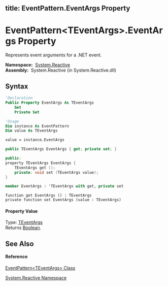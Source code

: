 title: EventPattern<TEventArgs>.EventArgs Property
---
# EventPattern\<TEventArgs\>.EventArgs Property

Represents event arguments for a .NET event.

**Namespace:**  [System.Reactive](System.Reactive\System.Reactive.md)  
**Assembly:**  System.Reactive (in System.Reactive.dll)

## Syntax

```vb
'Declaration
Public Property EventArgs As TEventArgs
    Get
    Private Set
```

```vb
'Usage
Dim instance As EventPattern
Dim value As TEventArgs

value = instance.EventArgs
```

```csharp
public TEventArgs EventArgs { get; private set; }
```

```c++
public:
property TEventArgs EventArgs {
    TEventArgs get ();
    private: void set (TEventArgs value);
}
```

```fsharp
member EventArgs : 'TEventArgs with get, private set
```

```jscript
function get EventArgs () : TEventArgs
private function set EventArgs (value : TEventArgs)
```

#### Property Value

Type: [TEventArgs](EventPattern\EventPattern(TEventArgs).md)  
Returns [Boolean](https://msdn.microsoft.com/en-us/library/a28wyd50).

## See Also

#### Reference

[EventPattern\<TEventArgs\> Class](EventPattern\EventPattern(TEventArgs).md)

[System.Reactive Namespace](System.Reactive\System.Reactive.md)





